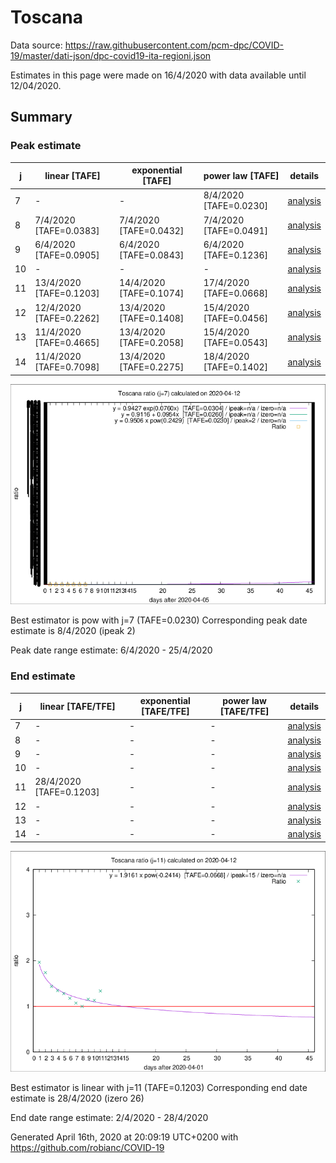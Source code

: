 # Toscana


Data source: https://raw.githubusercontent.com/pcm-dpc/COVID-19/master/dati-json/dpc-covid19-ita-regioni.json

Estimates in this page were made on 16/4/2020 with data available until 12/04/2020.


## Summary 

### Peak estimate 
|j|linear [TAFE]|exponential [TAFE]|power law [TAFE]|details|
|---|----|-----------|---------|-------|
|7|-|-|8/4/2020 [TAFE=0.0230]|[analysis](COVID-19_toscana_j7_2020-04-12.md)|
|8|7/4/2020 [TAFE=0.0383]|7/4/2020 [TAFE=0.0432]|7/4/2020 [TAFE=0.0491]|[analysis](COVID-19_toscana_j8_2020-04-12.md)|
|9|6/4/2020 [TAFE=0.0905]|6/4/2020 [TAFE=0.0843]|6/4/2020 [TAFE=0.1236]|[analysis](COVID-19_toscana_j9_2020-04-12.md)|
|10|-|-|-|[analysis](COVID-19_toscana_j10_2020-04-12.md)|
|11|13/4/2020 [TAFE=0.1203]|14/4/2020 [TAFE=0.1074]|17/4/2020 [TAFE=0.0668]|[analysis](COVID-19_toscana_j11_2020-04-12.md)|
|12|12/4/2020 [TAFE=0.2262]|13/4/2020 [TAFE=0.1408]|15/4/2020 [TAFE=0.0456]|[analysis](COVID-19_toscana_j12_2020-04-12.md)|
|13|11/4/2020 [TAFE=0.4665]|13/4/2020 [TAFE=0.2058]|15/4/2020 [TAFE=0.0543]|[analysis](COVID-19_toscana_j13_2020-04-12.md)|
|14|11/4/2020 [TAFE=0.7098]|13/4/2020 [TAFE=0.2275]|18/4/2020 [TAFE=0.1402]|[analysis](COVID-19_toscana_j14_2020-04-12.md)|

![best peak estimate](COVID-19_toscana_j7_2020-04-12.png)

Best estimator is pow with j=7 (TAFE=0.0230)
Corresponding peak date estimate is 8/4/2020 (ipeak 2)


Peak date range estimate: 6/4/2020 - 25/4/2020

### End estimate 
|j|linear [TAFE/TFE]|exponential [TAFE/TFE]|power law [TAFE/TFE]|details|
|---|----|-----------|---------|-------|
|7|-|-|-|[analysis](COVID-19_toscana_j7_2020-04-12.md)|
|8|-|-|-|[analysis](COVID-19_toscana_j8_2020-04-12.md)|
|9|-|-|-|[analysis](COVID-19_toscana_j9_2020-04-12.md)|
|10|-|-|-|[analysis](COVID-19_toscana_j10_2020-04-12.md)|
|11|28/4/2020 [TAFE=0.1203]|-|-|[analysis](COVID-19_toscana_j11_2020-04-12.md)|
|12|-|-|-|[analysis](COVID-19_toscana_j12_2020-04-12.md)|
|13|-|-|-|[analysis](COVID-19_toscana_j13_2020-04-12.md)|
|14|-|-|-|[analysis](COVID-19_toscana_j14_2020-04-12.md)|

![best zero estimate](COVID-19_toscana_j11_2020-04-12.png)

Best estimator is linear with j=11 (TAFE=0.1203)
Corresponding end date estimate is 28/4/2020 (izero 26)


End date range estimate: 2/4/2020 - 28/4/2020

Generated April 16th, 2020 at 20:09:19 UTC+0200 with https://github.com/robianc/COVID-19

